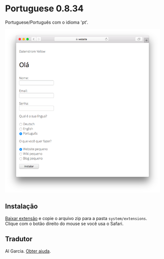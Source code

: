 # Portuguese 0.8.34

Portuguese/Português com o idioma 'pt'.

<p align="center"><img src="portuguese-screenshot.png?raw=true" alt="Screenshot"></p>

## Instalação

[Baixar extensão](https://github.com/datenstrom/yellow-extensions/raw/main/downloads/portuguese.zip) e copie o arquivo zip para a pasta `system/extensions`. Clique com o botão direito do mouse se você usa o Safari.

## Tradutor

Al Garcia. [Obter ajuda](https://datenstrom.se/yellow/help/).
